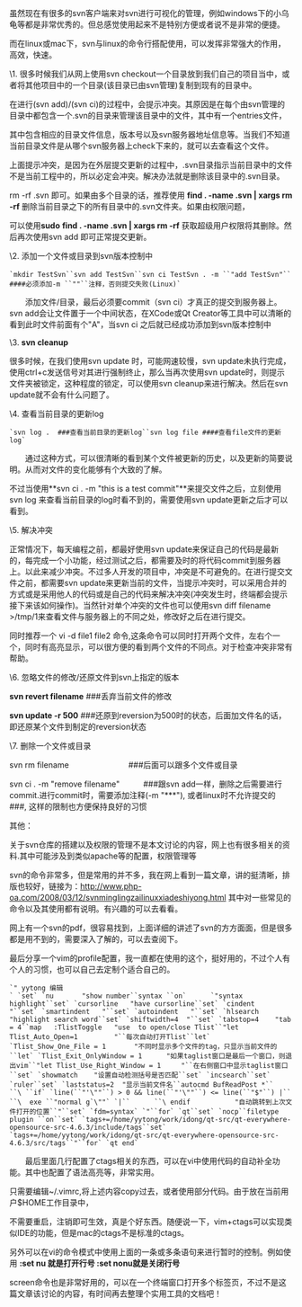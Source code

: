 虽然现在有很多的svn客户端来对svn进行可视化的管理，例如windows下的小乌龟等都是非常优秀的。但总感觉使用起来不是特别方便或者说不是非常的便捷。

而在linux或mac下，svn与linux的命令行搭配使用，可以发挥非常强大的作用，高效，快速。

\1. 很多时候我们从网上使用svn checkout一个目录放到我们自己的项目当中，或者将其他项目中的一个目录(该目录已由svn管理)复制到现有的目录中。

在进行(svn add)/(svn ci)的过程中，会提示冲突。其原因是在每个由svn管理的目录中都包含一个.svn的目录来管理该目录中的文件，其中有一个entries文件，

其中包含相应的目录文件信息，版本号以及svn服务器地址信息等。当我们不知道当前目录文件是从哪个svn服务器上check下来的，就可以去查看这个文件。

上面提示冲突，是因为在外层提交更新的过程中，.svn目录指示当前目录中的文件不是当前工程中的，所以必定会冲突。解决办法就是删除该目录中的.svn目录。

rm -rf .svn 即可。如果由多个目录的话，推荐使用 **find . -name .svn | xargs rm -rf** 删除当前目录之下的所有目录中的.svn文件夹。如果由权限问题，

可以使用**sudo** **find . -name .svn | xargs rm -rf** 获取超级用户权限将其删除。然后再次使用svn add 即可正常提交更新。

\2. 添加一个文件或目录到svn版本控制中

```
`mkdir TestSvn``svn add TestSvn``svn ci TestSvn . -m ``"add TestSvn"``　　　　####必须添加-m ``""``注释，否则提交失败(Linux)`
```

　　添加文件/目录，最后必须要commit（svn ci）才真正的提交到服务器上。svn add会让文件置于一个中间状态，在XCode或Qt Creator等工具中可以清晰的看到此时文件前面有个"A"，当svn ci 之后就已经成功添加到svn版本控制中

\3. **svn cleanup**

很多时候，在我们使用svn update 时，可能网速较慢，svn update未执行完成，使用ctrl+c发送信号对其进行强制终止，那么当再次使用svn update时，则提示文件夹被锁定，这种程度的锁定，可以使用svn cleanup来进行解决。然后在svn update就不会有什么问题了。

\4. 查看当前目录的更新log

```
`svn log .  ###查看当前目录的更新log``svn log file ####查看file文件的更新log`
```

　　通过这种方式，可以很清晰的看到某个文件被更新的历史，以及更新的简要说明。从而对文件的变化能够有个大致的了解。

不过当使用**svn ci . -m "this is a test commit"**来提交文件之后，立刻使用svn log 来查看当前目录的log时看不到的，需要使用svn update更新之后才可以看到。

\5. 解决冲突

正常情况下，每天编程之前，都最好使用svn update来保证自己的代码是最新的，每完成一个小功能，经过测试之后，都需要及时的将代码commit到服务器上。以此来减少冲突。不过多人开发的项目中，冲突是不可避免的。在进行提交文件之前，都需要svn update来更新当前的文件，当提示冲突时，可以采用合并的方式或是采用他人的代码或是自己的代码来解决冲突(冲突发生时，终端都会提示接下来该如何操作)。当然针对单个冲突的文件也可以使用svn diff filename >/tmp/1来查看文件与服务器上的不同之处，修改好之后在进行提交。

同时推荐一个 vi -d file1 file2 命令,这条命令可以同时打开两个文件，左右个一个，同时有高亮显示，可以很方便的看到两个文件的不同点。对于检查冲突非常有帮助。

\6. 忽略文件的修改/还原文件到svn上指定的版本

**svn revert filename** ###丢弃当前文件的修改

**svn update -r 500**  ###还原到reversion为500时的状态，后面加文件名的话，即还原某个文件到制定的reversion状态

\7. 删除一个文件或目录

svn rm filename   　　　　　　　 ###后面可以跟多个文件或目录

svn ci . -m "remove filename"　　　###跟svn add一样，删除之后需要进行commit.进行commit时，需要添加注释(-m "***"), 或者linux时不允许提交的　　　　　　　　　　　　　　　　　　　###, 这样的限制也方便保持良好的习惯

 

其他：

关于svn仓库的搭建以及权限的管理不是本文讨论的内容，网上也有很多相关的资料.其中可能涉及到类似apache等的配置，权限管理等

svn的命令非常多，但是常用的并不多，我在网上看到一篇文章，讲的挺清晰，排版也较好，链接为：http://www.php-oa.com/2008/03/12/svnminglingzailinuxxiadeshiyong.html 其中对一些常见的命令以及其使用都有说明。有兴趣的可以去看看。

网上有一个svn的pdf，很容易找到，上面详细的讲述了svn的方方面面，但是很多都是用不到的，需要深入了解的，可以去查阅下。

最后分享一个vim的profile配置，我一直都在使用的这个，挺好用的，不过个人有个人的习惯，也可以自己去定制个适合自己的。

```
`" yytong 编辑                                                                                   ` `set` `nu       "show number``syntax ``on`      `"syntax highlight``set` `cursorline   "have cursorline``set` `cindent     "``set` `smartindent   "``set` `autoindent   "``set` `hlsearch    "highlight search word``set` `shiftwidth=4  "``set` `tabstop=4    "tab = 4``map   :TlistToggle   "use  to open/close Tlist``"let Tlist_Auto_Open=1         "``每次自动打开Tlist``let` `Tlist_Show_One_File = 1       "不同时显示多个文件的tag，只显示当前文件的``let` `Tlist_Exit_OnlyWindow = 1      "如果taglist窗口是最后一个窗口，则退出vim``"let Tlist_Use_Right_Window = 1     "``在右侧窗口中显示taglist窗口``set` `showmatch    "设置自动检测括号是否匹配``set` `incsearch``set` `ruler``set` `laststatus=2  "显示当前文件名``autocmd BufReadPost *``  ``\ ``if` `line(``"'\""``) > 0 && line(``"'\""``) <= line(``"$"``) |``    ``\  exe ``"normal g`\""` `|``      ``\ endif           "自动跳转到上次文件打开的位置``"``set` `fdm=syntax` `"``for` `qt``set` `nocp``filetype plugin ``on``set` `tags+=/home/yytong/work/idong/qt-src/qt-everywhere-opensource-src-4.6.3/include/tags``set` `tags+=/home/yytong/work/idong/qt-src/qt-everywhere-opensource-src-4.6.3/src/tags``"``for` `qt end`
```

　　最后里面几行配置了ctags相关的东西，可以在vi中使用代码的自动补全功能。其中也配置了语法高亮等，非常实用。

只需要编辑~/.vimrc,将上述内容copy过去，或者使用部分代码。由于放在当前用户$HOME工作目录中，

不需要重启，注销即可生效，真是个好东西。随便说一下，vim+ctags可以实现类似IDE的功能，但是mac的ctags不是标准的ctags。

另外可以在vi的命令模式中使用上面的一条或多条语句来进行暂时的控制。例如使用   **:set nu 就是打开行号  :set nonu就是关闭行号**

screen命令也是非常好用的，可以在一个终端窗口打开多个标签页，不过不是这篇文章该讨论的内容，有时间再去整理个实用工具的文档吧！